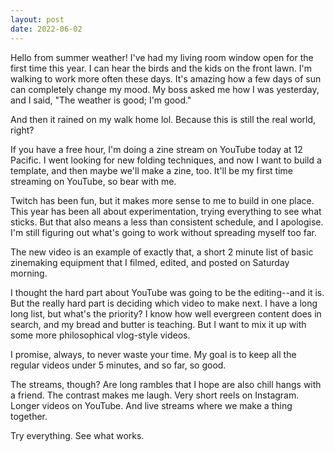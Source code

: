 ```yaml
---
layout: post
date: 2022-06-02
---
```


Hello from summer weather! I've had my living room window open for the first time this year. I can hear the birds and the kids on the front lawn. I'm walking to work more often these days. It's amazing how a few days of sun can completely change my mood. My boss asked me how I was yesterday, and I said, "The weather is good; I'm good."

And then it rained on my walk home lol. Because this is still the real world, right?

If you have a free hour, I'm doing a zine stream on YouTube today at 12 Pacific. I went looking for new folding techniques, and now I want to build a template, and then maybe we'll make a zine, too. It'll be my first time streaming on YouTube, so bear with me.

Twitch has been fun, but it makes more sense to me to build in one place. This year has been all about experimentation, trying everything to see what sticks. But that also means a less than consistent schedule, and I apologise. I'm still figuring out what's going to work without spreading myself too far.

The new video is an example of exactly that, a short 2 minute list of basic zinemaking equipment that I filmed, edited, and posted on Saturday morning.

I thought the hard part about YouTube was going to be the editing--and it is. But the really hard part is deciding which video to make next. I have a long long list, but what's the priority? I know how well evergreen content does in search, and my bread and butter is teaching. But I want to mix it up with some more philosophical vlog-style videos.

I promise, always, to never waste your time. My goal is to keep all the regular videos under 5 minutes, and so far, so good.

The streams, though? Are long rambles that I hope are also chill hangs with a friend. The contrast makes me laugh. Very short reels on Instagram. Longer videos on YouTube. And live streams where we make a thing together.

Try everything. See what works.
